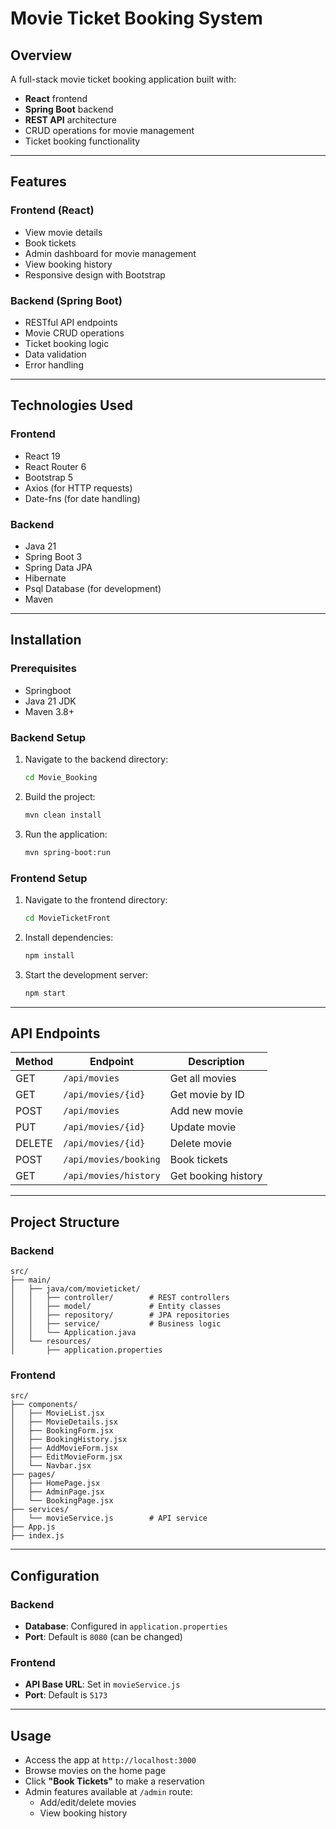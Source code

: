 # Movie Ticket Booking System

## Overview
A full-stack movie ticket booking application built with:

- **React** frontend  
- **Spring Boot** backend  
- **REST API** architecture  
- CRUD operations for movie management  
- Ticket booking functionality  

---

## Features

### Frontend (React)
- View movie details
- Book tickets
- Admin dashboard for movie management
- View booking history
- Responsive design with Bootstrap

### Backend (Spring Boot)
- RESTful API endpoints
- Movie CRUD operations
- Ticket booking logic
- Data validation
- Error handling

---

## Technologies Used

### Frontend
- React 19
- React Router 6
- Bootstrap 5
- Axios (for HTTP requests)
- Date-fns (for date handling)

### Backend
- Java 21
- Spring Boot 3
- Spring Data JPA
- Hibernate
- Psql Database (for development)
- Maven

---

## Installation

### Prerequisites
- Springboot
- Java 21 JDK
- Maven 3.8+

### Backend Setup

1. Navigate to the backend directory:
   ```bash
   cd Movie_Booking
   ```

2. Build the project:
   ```bash
   mvn clean install
   ```

3. Run the application:
   ```bash
   mvn spring-boot:run
   ```

### Frontend Setup

1. Navigate to the frontend directory:
   ```bash
   cd MovieTicketFront
   ```

2. Install dependencies:
   ```bash
   npm install
   ```

3. Start the development server:
   ```bash
   npm start
   ```

---

## API Endpoints

| Method | Endpoint               | Description                  |
|--------|------------------------|------------------------------|
| GET    | `/api/movies`          | Get all movies
| GET    | `/api/movies/{id}`     | Get movie by ID              |
| POST   | `/api/movies`          | Add new movie                |
| PUT    | `/api/movies/{id}`     | Update movie                 |
| DELETE | `/api/movies/{id}`     | Delete movie                 |
| POST   | `/api/movies/booking`  | Book tickets                 |
| GET    | `/api/movies/history`  | Get booking history          |

---

## Project Structure

### Backend

```
src/
├── main/
│   ├── java/com/movieticket/
│   │   ├── controller/        # REST controllers
│   │   ├── model/             # Entity classes
│   │   ├── repository/        # JPA repositories
│   │   ├── service/           # Business logic
│   │   └── Application.java
│   └── resources/
│       ├── application.properties
```

### Frontend

```
src/
├── components/
│   ├── MovieList.jsx
│   ├── MovieDetails.jsx
│   ├── BookingForm.jsx
│   ├── BookingHistory.jsx
│   ├── AddMovieForm.jsx
│   ├── EditMovieForm.jsx
│   └── Navbar.jsx
├── pages/
│   ├── HomePage.jsx
│   ├── AdminPage.jsx
│   └── BookingPage.jsx
├── services/
│   └── movieService.js        # API service
├── App.js
├── index.js
```

---

## Configuration

### Backend
- **Database**: Configured in `application.properties`
- **Port**: Default is `8080` (can be changed)

### Frontend
- **API Base URL**: Set in `movieService.js`
- **Port**: Default is `5173`

---

## Usage

- Access the app at `http://localhost:3000`
- Browse movies on the home page
- Click **"Book Tickets"** to make a reservation
- Admin features available at `/admin` route:
  - Add/edit/delete movies
  - View booking history
